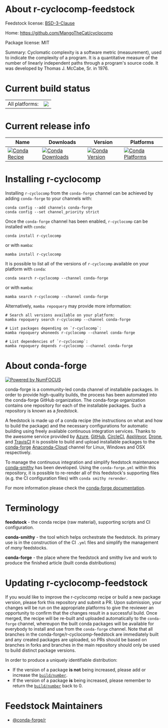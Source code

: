 About r-cyclocomp-feedstock
===========================

Feedstock license: [BSD-3-Clause](https://github.com/conda-forge/r-cyclocomp-feedstock/blob/main/LICENSE.txt)

Home: https://github.com/MangoTheCat/cyclocomp

Package license: MIT

Summary: Cyclomatic complexity is a software metric (measurement), used to indicate the complexity of a program. It is a quantitative measure of the number of linearly independent paths through a program's source code. It was developed by Thomas J. McCabe, Sr. in 1976.

Current build status
====================


<table><tr><td>All platforms:</td>
    <td>
      <a href="https://dev.azure.com/conda-forge/feedstock-builds/_build/latest?definitionId=6019&branchName=main">
        <img src="https://dev.azure.com/conda-forge/feedstock-builds/_apis/build/status/r-cyclocomp-feedstock?branchName=main">
      </a>
    </td>
  </tr>
</table>

Current release info
====================

| Name | Downloads | Version | Platforms |
| --- | --- | --- | --- |
| [![Conda Recipe](https://img.shields.io/badge/recipe-r--cyclocomp-green.svg)](https://anaconda.org/conda-forge/r-cyclocomp) | [![Conda Downloads](https://img.shields.io/conda/dn/conda-forge/r-cyclocomp.svg)](https://anaconda.org/conda-forge/r-cyclocomp) | [![Conda Version](https://img.shields.io/conda/vn/conda-forge/r-cyclocomp.svg)](https://anaconda.org/conda-forge/r-cyclocomp) | [![Conda Platforms](https://img.shields.io/conda/pn/conda-forge/r-cyclocomp.svg)](https://anaconda.org/conda-forge/r-cyclocomp) |

Installing r-cyclocomp
======================

Installing `r-cyclocomp` from the `conda-forge` channel can be achieved by adding `conda-forge` to your channels with:

```
conda config --add channels conda-forge
conda config --set channel_priority strict
```

Once the `conda-forge` channel has been enabled, `r-cyclocomp` can be installed with `conda`:

```
conda install r-cyclocomp
```

or with `mamba`:

```
mamba install r-cyclocomp
```

It is possible to list all of the versions of `r-cyclocomp` available on your platform with `conda`:

```
conda search r-cyclocomp --channel conda-forge
```

or with `mamba`:

```
mamba search r-cyclocomp --channel conda-forge
```

Alternatively, `mamba repoquery` may provide more information:

```
# Search all versions available on your platform:
mamba repoquery search r-cyclocomp --channel conda-forge

# List packages depending on `r-cyclocomp`:
mamba repoquery whoneeds r-cyclocomp --channel conda-forge

# List dependencies of `r-cyclocomp`:
mamba repoquery depends r-cyclocomp --channel conda-forge
```


About conda-forge
=================

[![Powered by
NumFOCUS](https://img.shields.io/badge/powered%20by-NumFOCUS-orange.svg?style=flat&colorA=E1523D&colorB=007D8A)](https://numfocus.org)

conda-forge is a community-led conda channel of installable packages.
In order to provide high-quality builds, the process has been automated into the
conda-forge GitHub organization. The conda-forge organization contains one repository
for each of the installable packages. Such a repository is known as a *feedstock*.

A feedstock is made up of a conda recipe (the instructions on what and how to build
the package) and the necessary configurations for automatic building using freely
available continuous integration services. Thanks to the awesome service provided by
[Azure](https://azure.microsoft.com/en-us/services/devops/), [GitHub](https://github.com/),
[CircleCI](https://circleci.com/), [AppVeyor](https://www.appveyor.com/),
[Drone](https://cloud.drone.io/welcome), and [TravisCI](https://travis-ci.com/)
it is possible to build and upload installable packages to the
[conda-forge](https://anaconda.org/conda-forge) [Anaconda-Cloud](https://anaconda.org/)
channel for Linux, Windows and OSX respectively.

To manage the continuous integration and simplify feedstock maintenance
[conda-smithy](https://github.com/conda-forge/conda-smithy) has been developed.
Using the ``conda-forge.yml`` within this repository, it is possible to re-render all of
this feedstock's supporting files (e.g. the CI configuration files) with ``conda smithy rerender``.

For more information please check the [conda-forge documentation](https://conda-forge.org/docs/).

Terminology
===========

**feedstock** - the conda recipe (raw material), supporting scripts and CI configuration.

**conda-smithy** - the tool which helps orchestrate the feedstock.
                   Its primary use is in the construction of the CI ``.yml`` files
                   and simplify the management of *many* feedstocks.

**conda-forge** - the place where the feedstock and smithy live and work to
                  produce the finished article (built conda distributions)


Updating r-cyclocomp-feedstock
==============================

If you would like to improve the r-cyclocomp recipe or build a new
package version, please fork this repository and submit a PR. Upon submission,
your changes will be run on the appropriate platforms to give the reviewer an
opportunity to confirm that the changes result in a successful build. Once
merged, the recipe will be re-built and uploaded automatically to the
`conda-forge` channel, whereupon the built conda packages will be available for
everybody to install and use from the `conda-forge` channel.
Note that all branches in the conda-forge/r-cyclocomp-feedstock are
immediately built and any created packages are uploaded, so PRs should be based
on branches in forks and branches in the main repository should only be used to
build distinct package versions.

In order to produce a uniquely identifiable distribution:
 * If the version of a package **is not** being increased, please add or increase
   the [``build/number``](https://docs.conda.io/projects/conda-build/en/latest/resources/define-metadata.html#build-number-and-string).
 * If the version of a package **is** being increased, please remember to return
   the [``build/number``](https://docs.conda.io/projects/conda-build/en/latest/resources/define-metadata.html#build-number-and-string)
   back to 0.

Feedstock Maintainers
=====================

* [@conda-forge/r](https://github.com/conda-forge/r/)

